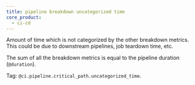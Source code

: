 ```yaml
---
title: pipeline breakdown uncategorized time
core_product:
  - ci-cd
---
```

Amount of time which is not categorized by the other breakdown metrics. This could be due to downstream pipelines, job teardown time, etc.

The sum of all the breakdown metrics is equal to the pipeline duration (`@duration`).

Tag: `@ci.pipeline.critical_path.uncategorized_time`.

